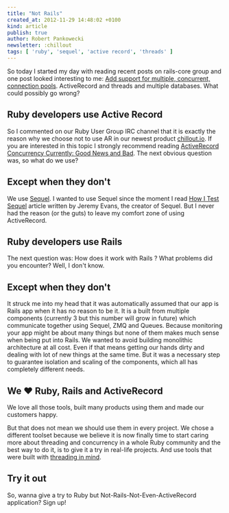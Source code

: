 ```yaml
---
title: "Not Rails"
created_at: 2012-11-29 14:48:02 +0100
kind: article
publish: true
author: Robert Pankowecki
newsletter: :chillout
tags: [ 'ruby', 'sequel', 'active record', 'threads' ]
---
```


So today I started my day with reading recent posts on rails-core group and one post
looked interesting to me: [Add support for multiple, concurrent, connection pools](https://groups.google.com/d/topic/rubyonrails-core/EF1ycXz-3BA/discussion).
ActiveRecord and threads and multiple databases. What could possibly go wrong?

<!-- more -->

## Ruby developers use Active Record

So I commented on our Ruby User Group IRC channel that it is exactly the reason why we choose not to
use AR in our newest product [chillout.io](http://chillout.io). If you are interested in this topic
I strongly recommend reading [ActiveRecord Concurrency Currently: Good News and Bad](http://bibwild.wordpress.com/2012/03/15/activerecord-concurrency-currently-good-news-and-bad/).
The next obvious question was, so what do we use?

## Except when they don't

We use [Sequel](http://sequel.rubyforge.org/). I wanted to use Sequel since the moment
I read [How I Test Sequel](http://sequel.heroku.com/2010/05/19/how-i-test-sequel/) article
written by Jeremy Evans, the creator of Sequel. But I never had the reason (or the guts)
to leave my comfort zone of using ActiveRecord.

## Ruby developers use Rails

The next question was: How does it work with Rails ? What problems did you encounter? Well, I don't know.

## Except when they don't

It struck me into my head that it was automatically assumed that our app is Rails app when
it has no reason to be it. It is a built from multiple components (currently 3 but this number
will grow in future) which communicate together using Sequel, ZMQ and Queues. Because
monitoring your app might be about many things but none of them makes much sense when
being put into Rails. We wanted to avoid building monolithic architecture at all cost.
Even if that means getting our hands dirty and dealing with lot of new things at the same time.
But it was a necessary step to guarantee isolation and scaling of the components, which all has
completely different needs.

## We ❤  Ruby, Rails and ActiveRecord

We love all those tools, built many products using them and made our customers happy.

But that does not mean we should use them in every project. We chose a different toolset
because we believe it is now finally time to start caring more about threading and concurrency in a whole
Ruby community and the best way to do it, is to give it a try in real-life projects. And
use tools that were built with [threading in mind](http://sequel.rubyforge.org/rdoc/files/doc/thread_safety_rdoc.html).

## Try it out

So, wanna give a try to Ruby but Not-Rails-Not-Even-ActiveRecord application? Sign up!

